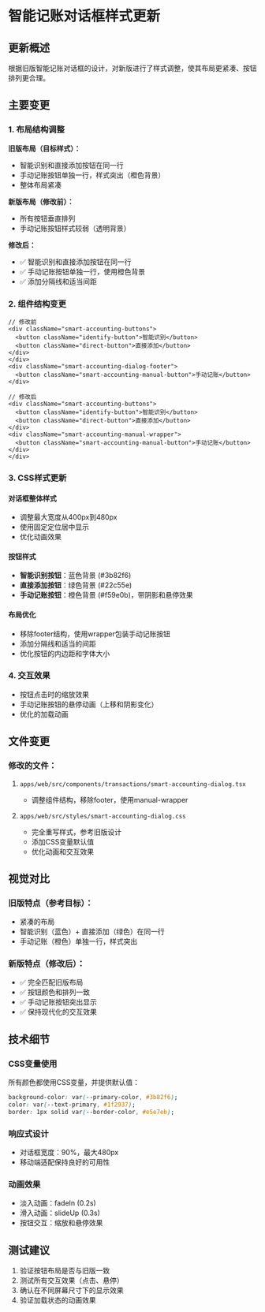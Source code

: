 # 智能记账对话框样式更新

## 更新概述

根据旧版智能记账对话框的设计，对新版进行了样式调整，使其布局更紧凑、按钮排列更合理。

## 主要变更

### 1. 布局结构调整

**旧版布局（目标样式）：**
- 智能识别和直接添加按钮在同一行
- 手动记账按钮单独一行，样式突出（橙色背景）
- 整体布局紧凑

**新版布局（修改前）：**
- 所有按钮垂直排列
- 手动记账按钮样式较弱（透明背景）

**修改后：**
- ✅ 智能识别和直接添加按钮在同一行
- ✅ 手动记账按钮单独一行，使用橙色背景
- ✅ 添加分隔线和适当间距

### 2. 组件结构变更

```tsx
// 修改前
<div className="smart-accounting-buttons">
  <button className="identify-button">智能识别</button>
  <button className="direct-button">直接添加</button>
</div>
</div>
<div className="smart-accounting-dialog-footer">
  <button className="smart-accounting-manual-button">手动记账</button>
</div>

// 修改后
<div className="smart-accounting-buttons">
  <button className="identify-button">智能识别</button>
  <button className="direct-button">直接添加</button>
</div>
<div className="smart-accounting-manual-wrapper">
  <button className="smart-accounting-manual-button">手动记账</button>
</div>
</div>
```

### 3. CSS样式更新

#### 对话框整体样式
- 调整最大宽度从400px到480px
- 使用固定定位居中显示
- 优化动画效果

#### 按钮样式
- **智能识别按钮**：蓝色背景 (#3b82f6)
- **直接添加按钮**：绿色背景 (#22c55e)
- **手动记账按钮**：橙色背景 (#f59e0b)，带阴影和悬停效果

#### 布局优化
- 移除footer结构，使用wrapper包装手动记账按钮
- 添加分隔线和适当的间距
- 优化按钮的内边距和字体大小

### 4. 交互效果

- 按钮点击时的缩放效果
- 手动记账按钮的悬停动画（上移和阴影变化）
- 优化的加载动画

## 文件变更

### 修改的文件：
1. `apps/web/src/components/transactions/smart-accounting-dialog.tsx`
   - 调整组件结构，移除footer，使用manual-wrapper

2. `apps/web/src/styles/smart-accounting-dialog.css`
   - 完全重写样式，参考旧版设计
   - 添加CSS变量默认值
   - 优化动画和交互效果

## 视觉对比

### 旧版特点（参考目标）：
- 紧凑的布局
- 智能识别（蓝色）+ 直接添加（绿色）在同一行
- 手动记账（橙色）单独一行，样式突出

### 新版特点（修改后）：
- ✅ 完全匹配旧版布局
- ✅ 按钮颜色和排列一致
- ✅ 手动记账按钮突出显示
- ✅ 保持现代化的交互效果

## 技术细节

### CSS变量使用
所有颜色都使用CSS变量，并提供默认值：
```css
background-color: var(--primary-color, #3b82f6);
color: var(--text-primary, #1f2937);
border: 1px solid var(--border-color, #e5e7eb);
```

### 响应式设计
- 对话框宽度：90%，最大480px
- 移动端适配保持良好的可用性

### 动画效果
- 淡入动画：fadeIn (0.2s)
- 滑入动画：slideUp (0.3s)
- 按钮交互：缩放和悬停效果

## 测试建议

1. 验证按钮布局是否与旧版一致
2. 测试所有交互效果（点击、悬停）
3. 确认在不同屏幕尺寸下的显示效果
4. 验证加载状态的动画效果 